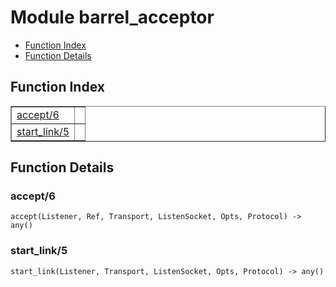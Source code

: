 

# Module barrel_acceptor #
* [Function Index](#index)
* [Function Details](#functions)


<a name="index"></a>

## Function Index ##


<table width="100%" border="1" cellspacing="0" cellpadding="2" summary="function index"><tr><td valign="top"><a href="#accept-6">accept/6</a></td><td></td></tr><tr><td valign="top"><a href="#start_link-5">start_link/5</a></td><td></td></tr></table>


<a name="functions"></a>

## Function Details ##

<a name="accept-6"></a>

### accept/6 ###

`accept(Listener, Ref, Transport, ListenSocket, Opts, Protocol) -> any()`


<a name="start_link-5"></a>

### start_link/5 ###

`start_link(Listener, Transport, ListenSocket, Opts, Protocol) -> any()`


